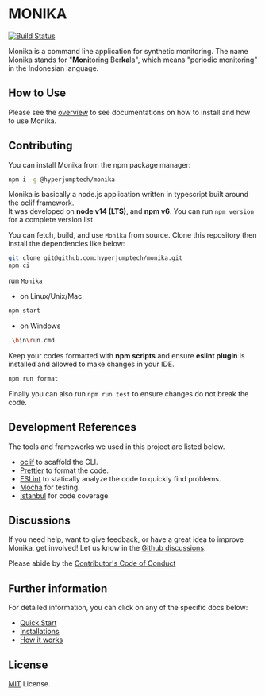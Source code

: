 # MONIKA

[![Build Status](https://github.com/hyperjumptech/monika/workflows/Node.js%20CI/badge.svg?event=push&branch=main)](https://github.com/hyperjumptech/monika/actions)

Monika is a command line application for synthetic monitoring. The name Monika stands for "**Moni**toring Ber**ka**la", which means "periodic monitoring" in the Indonesian language.

## How to Use

Please see the [overview](https://hyperjumptech.github.io/monika/overview) to see documentations on how to install and how to use Monika.

## Contributing

You can install Monika from the npm package manager:

```bash
npm i -g @hyperjumptech/monika
```

Monika is basically a node.js application written in typescript built around the oclif framework.  
It was developed on **node v14 (LTS)**, and **npm v6**. You can run `npm version` for a complete version list.

You can fetch, build, and use `Monika` from source. Clone this repository then install the dependencies like below:

```bash
git clone git@github.com:hyperjumptech/monika.git
npm ci
```

run `Monika`

- on Linux/Unix/Mac

```bash
npm start
```

- on Windows

```bash
.\bin\run.cmd
```

Keep your codes formatted with **npm scripts** and ensure **eslint plugin** is installed and allowed to make changes in your IDE.

```bash
npm run format
```

Finally you can also run `npm run test` to ensure changes do not break the code.

## Development References

The tools and frameworks we used in this project are listed below.

- [oclif](https://oclif.io/) to scaffold the CLI.
- [Prettier](https://prettier.io/) to format the code.
- [ESLint](https://eslint.org/) to statically analyze the code to quickly find problems.
- [Mocha](https://mochajs.org/) for testing.
- [Istanbul](https://istanbul.js.org/) for code coverage.

## Discussions

If you need help, want to give feedback, or have a great idea to improve Monika, get involved! Let us know in the [Github discussions](https://github.com/hyperjumptech/monika/discussions).

Please abide by the [Contributor's Code of Conduct](CODE_OF_CONDUCTS.md)

## Further information

For detailed information, you can click on any of the specific docs below:

- [Quick Start](https://hyperjumptech.github.io/monika/quick-start)
- [Installations](https://hyperjumptech.github.io/monika/installation)
- [How it works](https://hyperjumptech.github.io/monika/guides/probes)

## License

[MIT](./LICENSE.txt) License.
